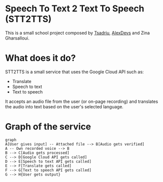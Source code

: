 # Speech To Text 2 Text To Speech (STT2TTS)

This is a small school project composed by [Tsadriu](https://tsadriu.dev), [AlexDevs](https://alexdevs.me) and Zina Gharsalloui.


# What does it do?

STT2TTS is a small service that uses the Google Cloud API such as:
- Translate
- Speech to text
- Text to speech

It accepts an audio file from the user (or on-page recording) and translates the audio into text based on the user's selected language.

# Graph of the service

```mermaid
graph
A[User gives input] -- Attached file --> B[Audio gets verified]
A -- Own recorded voice --> B
B --> C[Audio gets processed]
C --> D[Google Cloud API gets called]
D --> E[Speech to text API gets called]
E --> F[Translate gets called]
F --> G[Text to speech API gets called]
G --> H{User gets output}
```
